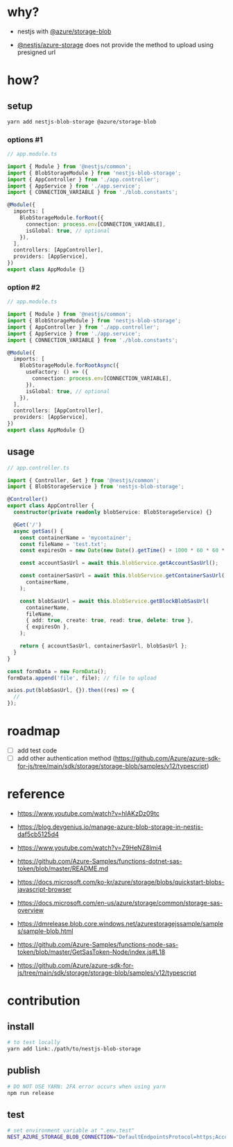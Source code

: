 # why?

- nestjs with [@azure/storage-blob](https://www.npmjs.com/package/@azure/storage-blob)

- [@nestjs/azure-storage](https://www.npmjs.com/package/@nestjs/azure-storage) does not provide the method to upload using presigned url

# how?

## setup

```sh
yarn add nestjs-blob-storage @azure/storage-blob
```

### options #1

```ts
// app.module.ts

import { Module } from '@nestjs/common';
import { BlobStorageModule } from 'nestjs-blob-storage';
import { AppController } from './app.controller';
import { AppService } from './app.service';
import { CONNECTION_VARIABLE } from './blob.constants';

@Module({
  imports: [
    BlobStorageModule.forRoot({
      connection: process.env[CONNECTION_VARIABLE],
      isGlobal: true, // optional
    }),
  ],
  controllers: [AppController],
  providers: [AppService],
})
export class AppModule {}
```

### option #2

```ts
// app.module.ts

import { Module } from '@nestjs/common';
import { BlobStorageModule } from 'nestjs-blob-storage';
import { AppController } from './app.controller';
import { AppService } from './app.service';
import { CONNECTION_VARIABLE } from './blob.constants';

@Module({
  imports: [
    BlobStorageModule.forRootAsync({
      useFactory: () => ({
        connection: process.env[CONNECTION_VARIABLE],
      }),
      isGlobal: true, // optional
    }),
  ],
  controllers: [AppController],
  providers: [AppService],
})
export class AppModule {}
```

## usage

```ts
// app.controller.ts

import { Controller, Get } from '@nestjs/common';
import { BlobStorageService } from 'nestjs-blob-storage';

@Controller()
export class AppController {
  constructor(private readonly blobService: BlobStorageService) {}

  @Get('/')
  async getSas() {
    const containerName = 'mycontainer';
    const fileName = 'test.txt';
    const expiresOn = new Date(new Date().getTime() + 1000 * 60 * 60 * 24);

    const accountSasUrl = await this.blobService.getAccountSasUrl();

    const containerSasUrl = await this.blobService.getContainerSasUrl(
      containerName,
    );

    const blobSasUrl = await this.blobService.getBlockBlobSasUrl(
      containerName,
      fileName,
      { add: true, create: true, read: true, delete: true },
      { expiresOn },
    );

    return { accountSasUrl, containerSasUrl, blobSasUrl };
  }
}
```

```ts
const formData = new FormData();
formData.append('file', file); // file to upload

axios.put(blobSasUrl, {}).then((res) => {
  //
});
```

# roadmap

- [ ] add test code
- [ ] add other authentication method (https://github.com/Azure/azure-sdk-for-js/tree/main/sdk/storage/storage-blob/samples/v12/typescript)

# reference

- https://www.youtube.com/watch?v=hIAKzDz09tc

- https://blog.devgenius.io/manage-azure-blob-storage-in-nestjs-daf5cb5125d4

- https://www.youtube.com/watch?v=Z9HeNZ8lmi4

- https://github.com/Azure-Samples/functions-dotnet-sas-token/blob/master/README.md

- https://docs.microsoft.com/ko-kr/azure/storage/blobs/quickstart-blobs-javascript-browser

- https://docs.microsoft.com/en-us/azure/storage/common/storage-sas-overview

- https://dmrelease.blob.core.windows.net/azurestoragejssample/samples/sample-blob.html

- https://github.com/Azure-Samples/functions-node-sas-token/blob/master/GetSasToken-Node/index.js#L18

- https://github.com/Azure/azure-sdk-for-js/tree/main/sdk/storage/storage-blob/samples/v12/typescript

# contribution

## install

```sh
# to test locally
yarn add link:./path/to/nestjs-blob-storage
```

## publish

```sh
# DO NOT USE YARN: 2FA error occurs when using yarn
npm run release
```

## test

```sh
# set environment variable at ".env.test"
NEST_AZURE_STORAGE_BLOB_CONNECTION="DefaultEndpointsProtocol=https;AccountName=<ACCOUNT_NAME>;AccountKey=<ACCOUNT_KEY>;EndpointSuffix=core.windows.net"
```
